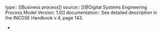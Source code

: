 type:: [[Business process]]
source:: [[@Digital Systems Engineering Process Model Version: 1.0]]
documentation:: See detailed description in the INCOSE Handbook v.4, page 143.

-